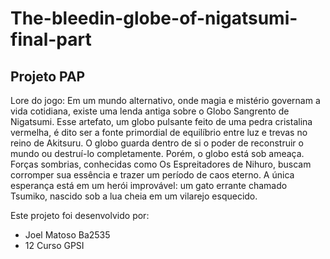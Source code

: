 # The-bleedin-globe-of-nigatsumi-final-part

## Projeto PAP

Lore do jogo: Em um mundo alternativo, onde magia e mistério governam a vida cotidiana, existe uma lenda antiga sobre o Globo Sangrento de Nigatsumi. Esse artefato, um globo pulsante feito de uma pedra cristalina vermelha, é dito ser a fonte primordial de equilíbrio entre luz e trevas no reino de Akitsuru. O globo guarda dentro de si o poder de reconstruir o mundo ou destruí-lo completamente.
Porém, o globo está sob ameaça. Forças sombrias, conhecidas como Os Espreitadores de Nihuro, buscam corromper sua essência e trazer um período de caos eterno. A única esperança está em um herói improvável: um gato errante chamado Tsumiko, nascido sob a lua cheia em um vilarejo esquecido.

Este projeto foi desenvolvido por:
 
- Joel Matoso Ba2535
- 12 Curso GPSI

